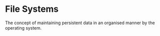 # File Systems

The concept of maintaining persistent data in an organised manner by the operating system.